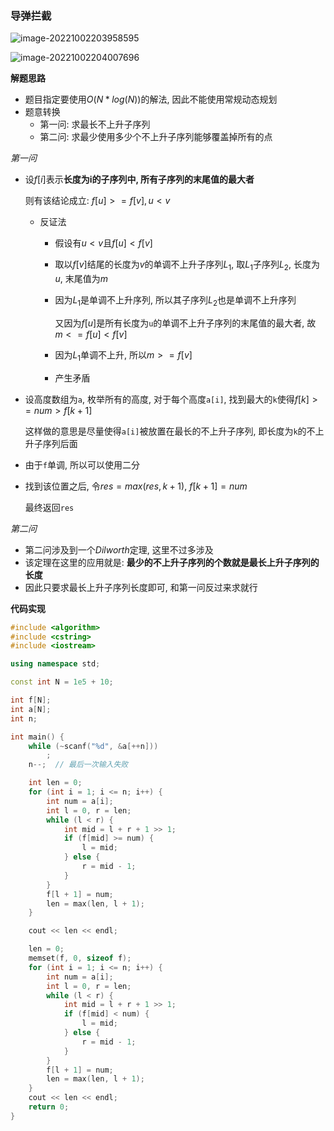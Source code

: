 ### 导弹拦截

![image-20221002203958595](http://www.cdn.liver0377.xyz/typora/202210022039659.png)

![image-20221002204007696](http://www.cdn.liver0377.xyz/typora/202210022040729.png)



**解题思路**

- 题目指定要使用$O(N * log(N))$的解法, 因此不能使用常规动态规划
- 题意转换
  - 第一问: 求最长不上升子序列
  - 第二问: 求最少使用多少个不上升子序列能够覆盖掉所有的点

*第一问*

- 设$f[i]$表示**长度为i的子序列中, 所有子序列的末尾值的最大者**

  则有该结论成立: $f[u] >= f[v], u < v$

  - 反证法

    - 假设有$u < v$且$f[u] < f[v]$

    - 取以$f[v]$结尾的长度为$v$的单调不上升子序列$L_1$, 取$L_1$子序列$L_2$, 长度为$u$, 末尾值为$m$

    - 因为$L_1$是单调不上升序列, 所以其子序列$L_2$也是单调不上升序列

      又因为$f[u]$是所有长度为`u`的单调不上升子序列的末尾值的最大者, 故$m <= f[u] < f[v]$

    - 因为$L_1$单调不上升, 所以$m >= f[v]$

    - 产生矛盾

- 设高度数组为`a`, 枚举所有的高度, 对于每个高度`a[i]`, 找到最大的`k`使得$f[k] >= num > f[k + 1]$

  这样做的意思是尽量使得`a[i]`被放置在最长的不上升子序列, 即长度为`k`的不上升子序列后面

- 由于`f`单调, 所以可以使用二分

- 找到该位置之后, 令$res = max(res, k + 1)$, $f[k + 1] = num$

  最终返回`res`



*第二问*

- 第二问涉及到一个$Dilworth$定理, 这里不过多涉及
- 该定理在这里的应用就是: **最少的不上升子序列的个数就是最长上升子序列的长度**
- 因此只要求最长上升子序列长度即可, 和第一问反过来求就行



**代码实现**

```cc
#include <algorithm>
#include <cstring>
#include <iostream>

using namespace std;

const int N = 1e5 + 10;

int f[N];
int a[N];
int n;

int main() {
    while (~scanf("%d", &a[++n]))
        ;
    n--;  // 最后一次输入失败

    int len = 0;
    for (int i = 1; i <= n; i++) {
        int num = a[i];
        int l = 0, r = len;
        while (l < r) {
            int mid = l + r + 1 >> 1;
            if (f[mid] >= num) {
                l = mid;
            } else {
                r = mid - 1;
            }
        }
        f[l + 1] = num;
        len = max(len, l + 1);
    }

    cout << len << endl;

    len = 0;
    memset(f, 0, sizeof f);
    for (int i = 1; i <= n; i++) {
        int num = a[i];
        int l = 0, r = len;
        while (l < r) {
            int mid = l + r + 1 >> 1;
            if (f[mid] < num) {
                l = mid;
            } else {
                r = mid - 1;
            }
        }
        f[l + 1] = num;
        len = max(len, l + 1);
    }
    cout << len << endl;
    return 0;
}
```

